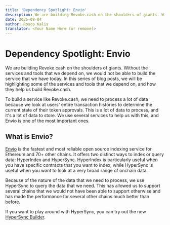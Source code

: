 ```yaml
---
title: 'Dependency Spotlight: Envio'
description: We are building Revoke.cash on the shoulders of giants. Without the services and tools that we depend on, we would not be able to build the service that we have today. Envio is the fastest and most reliable indexing service on the market.
date: 2025-08-04
author: Rosco Kalis
translator: <Your Name Here (or remove)>
---
```


# Dependency Spotlight: Envio

We are building Revoke.cash on the shoulders of giants. Without the services and tools that we depend on, we would not be able to build the service that we have today. In this series of blog posts, we will be highlighting some of the services and tools that we depend on, and how they help us build Revoke.cash.

To build a service like Revoke.cash, we need to process a lot of data because we look at users' entire transaction histories to determine the current state of their token approvals. This is a lot of data to process, and it's a lot of data to store. We use several services to help us with this, and Envio is one of the most important ones.

## What is Envio?

[Envio](https://envio.dev) is the fastest and most reliable open source indexing service for Ethereum and 70+ other chains. It offers two distinct ways to index or query data: HyperIndex and HyperSync. HyperIndex is particularly useful when you have specific contracts that you want to index, while HyperSync is useful when you want to look at a very broad range of onchain data.

Because of the nature of the data that we need to process, we use HyperSync to query the data that we need. This has allowed us to support several chains that we would not have been able to support otherwise and has made the performance for several other chains much better than before.

If you want to play around with HyperSync, you can try out the new [HyperSync Builder](https://builder.hypersync.xyz).
